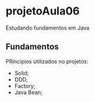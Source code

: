 # projetoAula06
Estudando fundamentos em Java

## Fundamentos
PRincipios utilizados no projetos:
- Solid;
- DDD;
- Factory;
- Java Bean;
